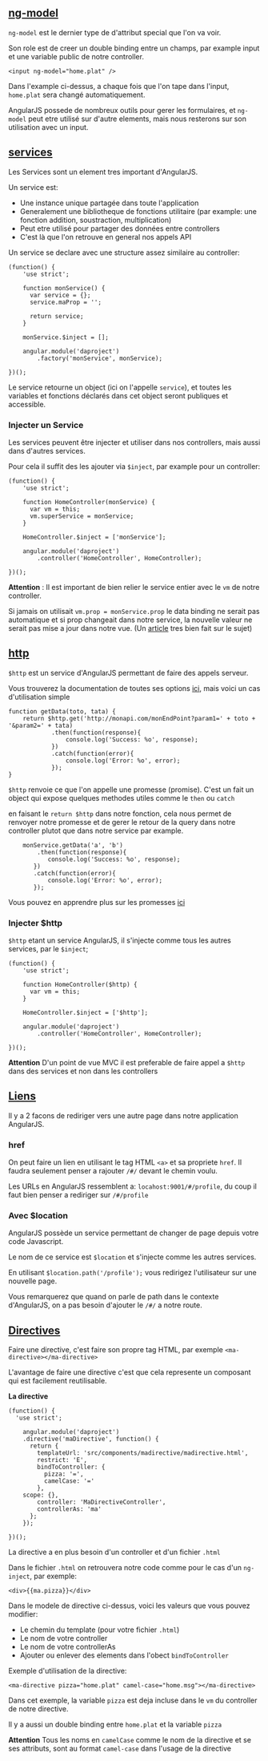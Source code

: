 ## [ng-model](#ng-model)

`ng-model` est le dernier type de d'attribut special que l'on va voir.

Son role est de creer un double binding entre un champs, par example input et une variable public de notre controller.

```
<input ng-model="home.plat" />
```

Dans l'example ci-dessus, a chaque fois que l'on tape dans l'input, `home.plat` sera changé automatiquement.

AngularJS possede de nombreux outils pour gerer les formulaires, et `ng-model` peut etre utilisé sur d'autre elements, mais nous resterons sur son utilisation avec un input.

## [services](#services)

Les Services sont un element tres important d'AngularJS.

Un service est:

* Une instance unique partagée dans toute l'application
* Generalement une bibliotheque de fonctions utilitaire (par example: une fonction addition, soustraction, multiplication)
* Peut etre utilisé pour partager des données entre controllers
* C'est là que l'on retrouve en general nos appels API

Un service se declare avec une structure assez similaire au controller:

```
(function() {
    'use strict';
  
    function monService() {
      var service = {};
      service.maProp = '';

      return service;
    }

    monService.$inject = [];
    
    angular.module('daproject')
        .factory('monService', monService);
  
})();
```
Le service retourne un object (ici on l'appelle `service`), et toutes les variables et fonctions déclarés dans cet object seront publiques et accessible.

### Injecter un Service

Les services peuvent être injecter et utiliser dans nos controllers, mais aussi dans d'autres services.

Pour cela il suffit des les ajouter via `$inject`, par example pour un controller:

```
(function() {
    'use strict';
  
    function HomeController(monService) {
      var vm = this;
      vm.superService = monService;
    }

    HomeController.$inject = ['monService'];
    
    angular.module('daproject')
        .controller('HomeController', HomeController);
  
})();
```

**Attention** : Il est important de bien relier le service entier avec le `vm` de notre controller.

Si jamais on utilisait `vm.prop = monService.prop` le data binding ne serait pas automatique et si prop changeait dans notre service, la nouvelle valeur ne serait pas mise a jour dans notre vue. (Un [article](http://stsc3000.github.io/blog/2013/10/26/a-tale-of-frankenstein-and-binding-to-service-values-in-angular-dot-js/) tres bien fait sur le sujet)


## [http](#call-http)

`$http` est un service d'AngularJS permettant de faire des appels serveur.

Vous trouverez la documentation de toutes ses options [ici](https://docs.angularjs.org/api/ng/service/$http), mais voici un cas d'utilisation simple

```
function getData(toto, tata) {
	return $http.get('http://monapi.com/monEndPoint?param1=' + toto + '&param2=' + tata)
            .then(function(response){
                console.log('Success: %o', response);
            })
            .catch(function(error){
                console.log('Error: %o', error);
            });
}
```

`$http` renvoie ce que l'on appelle une promesse (promise).
C'est un fait un object qui expose quelques methodes utiles comme le `then` ou `catch`

en faisant le `return $http` dans notre fonction, cela nous permet de renvoyer notre promesse et de gerer le retour de la query dans notre controller plutot que dans notre service par example.

```
	monService.getData('a', 'b')
		.then(function(response){
           console.log('Success: %o', response);
       })
       .catch(function(error){
           console.log('Error: %o', error);
       });
```

Vous pouvez en apprendre plus sur les promesses [ici](http://andyshora.com/promises-angularjs-explained-as-cartoon.html)

### Injecter $http

`$http` etant un service AngularJS, il s'injecte comme tous les autres services, par le `$inject`;

```
(function() {
    'use strict';
  
    function HomeController($http) {
      var vm = this;
    }

    HomeController.$inject = ['$http'];
    
    angular.module('daproject')
        .controller('HomeController', HomeController);
  
})();
```

**Attention** D'un point de vue MVC il est preferable de faire appel a `$http` dans des services et non dans les controllers

## [Liens](#links)

Il y a 2 facons de rediriger vers une autre page dans notre application AngularJS.

### href

On peut faire un lien en utilisant le tag HTML `<a>` et sa propriete `href`. Il faudra seulement penser a rajouter `/#/` devant le chemin voulu.

Les URLs en AngularJS ressemblent a: `locahost:9001/#/profile`, du coup il faut bien penser a rediriger sur `/#/profile`

### Avec $location

AngularJS possède un service permettant de changer de page depuis votre code Javascript.

Le nom de ce service est `$location` et s'injecte comme les autres services.

En utilisant `$location.path('/profile');` vous redirigez l'utilisateur sur une nouvelle page.

Vous remarquerez que quand on parle de path dans le contexte d'AngularJS, on a pas besoin d'ajouter le `/#/` a notre route.

## [Directives](#directives)

Faire une directive, c'est faire son propre tag HTML, par exemple `<ma-directive></ma-directive>`

L'avantage de faire une directive c'est que cela represente un composant qui est facilement reutilisable.


**La directive**

```
(function() {
  'use strict';
	
	angular.module('daproject')
    .directive('maDirective', function() {
      return {
        templateUrl: 'src/components/madirective/madirective.html',
        restrict: 'E',
        bindToController: {
          pizza: '=',
          camelCase: '='
        },
	scope: {},
        controller: 'MaDirectiveController',
        controllerAs: 'ma'
      };
    });

})();
```

La directive a en plus besoin d'un controller et d'un fichier `.html`

Dans le fichier `.html` on retrouvera notre code comme pour le cas d'un `ng-inject`, par exemple:

```
<div>{{ma.pizza}}</div>
```

Dans le modele de directive ci-dessus, voici les valeurs que vous pouvez modifier:

* Le chemin du template (pour votre fichier `.html`)
* Le nom de votre controller
* Le nom de votre controllerAs
* Ajouter ou enlever des elements dans l'obect `bindToController`

Exemple d'utilisation de la directive:

```
<ma-directive pizza="home.plat" camel-case="home.msg"></ma-directive>
```

Dans cet exemple, la variable `pizza` est deja incluse dans le `vm` du controller de notre directive.

Il y a aussi un double binding entre `home.plat` et la variable `pizza`

**Attention** Tous les noms en `camelCase` comme le nom de la directive et se ses attributs, sont au format `camel-case` dans l'usage de la directive
